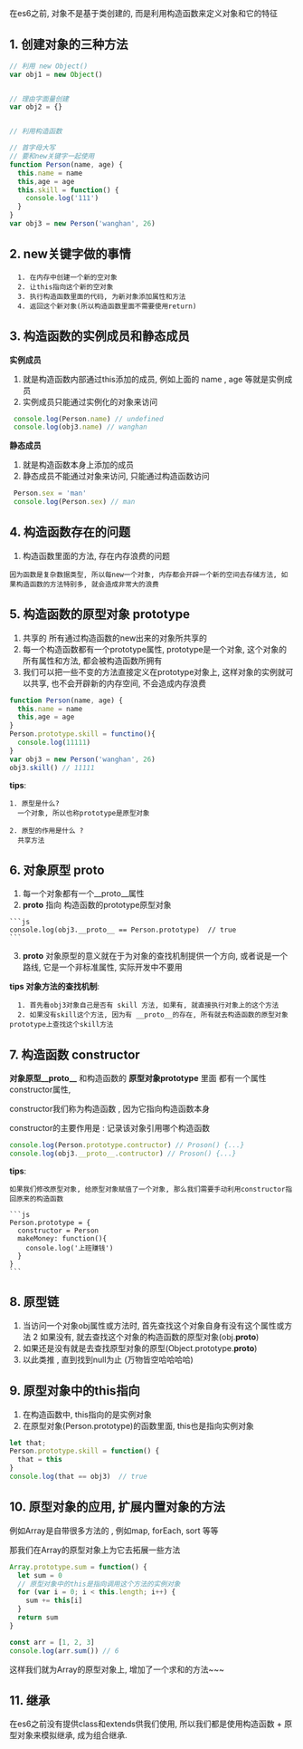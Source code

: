 在es6之前, 对象不是基于类创建的, 而是利用构造函数来定义对象和它的特征

## 1. 创建对象的三种方法

```js
// 利用 new Object()
var obj1 = new Object()


// 理由字面量创建
var obj2 = {}


// 利用构造函数

// 首字母大写
// 要和new关键字一起使用
function Person(name, age) {
  this.name = name
  this,age = age
  this.skill = function() {
    console.log('111')
  }
}
var obj3 = new Person('wanghan', 26)
```


## 2. new关键字做的事情

      1. 在内存中创建一个新的空对象
      2. 让this指向这个新的空对象
      3. 执行构造函数里面的代码, 为新对象添加属性和方法
      4. 返回这个新对象(所以构造函数里面不需要使用return)


## 3. 构造函数的实例成员和静态成员

  **实例成员**
  
  1. 就是构造函数内部通过this添加的成员, 例如上面的 name , age 等就是实例成员
  2. 实例成员只能通过实例化的对象来访问
  
  ```js
   console.log(Person.name) // undefined
   console.log(obj3.name) // wanghan
  ```
  
  **静态成员**
  
  1. 就是构造函数本身上添加的成员
  2. 静态成员不能通过对象来访问, 只能通过构造函数访问
  
  ```js
   Person.sex = 'man'
   console.log(Person.sex) // man
  ```


## 4. 构造函数存在的问题

  1. 构造函数里面的方法, 存在内存浪费的问题
  
    因为函数是复杂数据类型, 所以每new一个对象, 内存都会开辟一个新的空间去存储方法, 如果构造函数的方法特别多, 就会造成非常大的浪费


## 5. 构造函数的原型对象 prototype

  1. 共享的 所有通过构造函数的new出来的对象所共享的
  2. 每一个构造函数都有一个prototype属性, prototype是一个对象, 这个对象的所有属性和方法, 都会被构造函数所拥有
  3. 我们可以把一些不变的方法直接定义在prototype对象上, 这样对象的实例就可以共享, 也不会开辟新的内存空间, 不会造成内存浪费
  
  
  ```js
  function Person(name, age) {
    this.name = name
    this,age = age
  }
  Person.prototype.skill = functino(){
    console.log(11111)
  }
  var obj3 = new Person('wanghan', 26)
  obj3.skill() // 11111
  ```

  **tips**:
  
    1. 原型是什么? 
      一个对象, 所以也称prototype是原型对象
      
    2. 原型的作用是什么 ? 
      共享方法


## 6. 对象原型 __proto__

  1. 每一个对象都有一个__proto__属性
  2. __proto__ 指向 构造函数的prototype原型对象
    
    ```js
    console.log(obj3.__proto__ == Person.prototype)  // true
    ```
  3. __proto__ 对象原型的意义就在于为对象的查找机制提供一个方向, 或者说是一个路线, 它是一个非标准属性, 实际开发中不要用
  
   **tips 对象方法的查找机制**:
      
      1. 首先看obj3对象自己是否有 skill 方法, 如果有, 就直接执行对象上的这个方法
      2. 如果没有skill这个方法, 因为有 __proto__的存在, 所有就去构造函数的原型对象prototype上查找这个skill方法


## 7. 构造函数 constructor

  **对象原型__proto__** 和构造函数的 **原型对象prototype** 里面 都有一个属性 constructor属性, 
  
  constructor我们称为构造函数 , 因为它指向构造函数本身
  
  constructor的主要作用是 : 记录该对象引用哪个构造函数
  
  ```js
  console.log(Person.prototype.contructor) // Proson() {...}
  console.log(obj3.__proto__.contructor) // Proson() {...}
  ```
  
  
  **tips**:
  
    如果我们修改原型对象, 给原型对象赋值了一个对象, 那么我们需要手动利用constructor指回原来的构造函数
    
    ```js
    Person.prototype = {
      constructor = Person
      makeMoney: function(){
        console.log('上班赚钱')
      }
    }
    ```
      
## 8. 原型链

  1. 当访问一个对象obj属性或方法时, 首先查找这个对象自身有没有这个属性或方法
  2  如果没有, 就去查找这个对象的构造函数的原型对象(obj.__proto__)
  3. 如果还是没有就是去查找原型对象的原型(Object.prototype.__proto__)
  4. 以此类推 , 直到找到null为止   (万物皆空哈哈哈哈)


## 9. 原型对象中的this指向

  1. 在构造函数中, this指向的是实例对象 
  2. 在原型对象(Person.prototype)的函数里面, this也是指向实例对象
  
  ```js
  let that;
  Person.prototype.skill = function() {
    that = this
  }
  console.log(that == obj3)  // true 
  ```

## 10. 原型对象的应用, 扩展内置对象的方法

  例如Array是自带很多方法的 , 例如map, forEach, sort 等等
  
  那我们在Array的原型对象上为它去拓展一些方法
  
  ```js
  Array.prototype.sum = function() {
    let sum = 0
    // 原型对象中的this是指向调用这个方法的实例对象
    for (var i = 0; i < this.length; i++) {
      sum += this[i]
    }
    return sum
  }
  
  const arr = [1, 2, 3]
  console.log(arr.sum()) // 6
  ```
  
  这样我们就为Array的原型对象上, 增加了一个求和的方法~~~


## 11. 继承

在es6之前没有提供class和extends供我们使用, 所以我们都是使用构造函数 + 原型对象来模拟继承, 成为组合继承.













